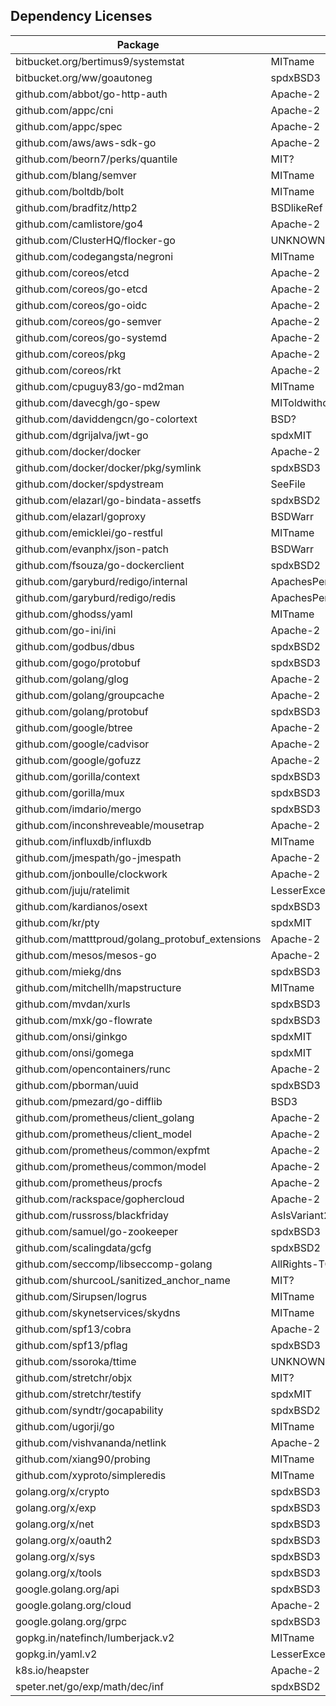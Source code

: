 Dependency Licenses
-------------------

Package | License
------- | -------
bitbucket.org/bertimus9/systemstat | MITname
bitbucket.org/ww/goautoneg | spdxBSD3
github.com/abbot/go-http-auth | Apache-2
github.com/appc/cni | Apache-2
github.com/appc/spec | Apache-2
github.com/aws/aws-sdk-go | Apache-2
github.com/beorn7/perks/quantile | MIT?
github.com/blang/semver | MITname
github.com/boltdb/bolt | MITname
github.com/bradfitz/http2 | BSDlikeRef
github.com/camlistore/go4 | Apache-2
github.com/ClusterHQ/flocker-go | UNKNOWN
github.com/codegangsta/negroni | MITname
github.com/coreos/etcd | Apache-2
github.com/coreos/go-etcd | Apache-2
github.com/coreos/go-oidc | Apache-2
github.com/coreos/go-semver | Apache-2
github.com/coreos/go-systemd | Apache-2
github.com/coreos/pkg | Apache-2
github.com/coreos/rkt | Apache-2
github.com/cpuguy83/go-md2man | MITname
github.com/davecgh/go-spew | MIToldwithoutSellandNoDocumentationRequi
github.com/daviddengcn/go-colortext | BSD?
github.com/dgrijalva/jwt-go | spdxMIT
github.com/docker/docker | Apache-2
github.com/docker/docker/pkg/symlink | spdxBSD3
github.com/docker/spdystream | SeeFile
github.com/elazarl/go-bindata-assetfs | spdxBSD2
github.com/elazarl/goproxy | BSDWarr
github.com/emicklei/go-restful | MITname
github.com/evanphx/json-patch | BSDWarr
github.com/fsouza/go-dockerclient | spdxBSD2
github.com/garyburd/redigo/internal | ApachesPermLim
github.com/garyburd/redigo/redis | ApachesPermLim
github.com/ghodss/yaml | MITname
github.com/go-ini/ini | Apache-2
github.com/godbus/dbus | spdxBSD2
github.com/gogo/protobuf | spdxBSD3
github.com/golang/glog | Apache-2
github.com/golang/groupcache | Apache-2
github.com/golang/protobuf | spdxBSD3
github.com/google/btree | Apache-2
github.com/google/cadvisor | Apache-2
github.com/google/gofuzz | Apache-2
github.com/gorilla/context | spdxBSD3
github.com/gorilla/mux | spdxBSD3
github.com/imdario/mergo | spdxBSD3
github.com/inconshreveable/mousetrap | Apache-2
github.com/influxdb/influxdb | MITname
github.com/jmespath/go-jmespath | Apache-2
github.com/jonboulle/clockwork | Apache-2
github.com/juju/ratelimit | LesserExceptionGPLVer3-TOOLONG
github.com/kardianos/osext | spdxBSD3
github.com/kr/pty | spdxMIT
github.com/matttproud/golang_protobuf_extensions | Apache-2
github.com/mesos/mesos-go | Apache-2
github.com/miekg/dns | spdxBSD3
github.com/mitchellh/mapstructure | MITname
github.com/mvdan/xurls | spdxBSD3
github.com/mxk/go-flowrate | spdxBSD3
github.com/onsi/ginkgo | spdxMIT
github.com/onsi/gomega | spdxMIT
github.com/opencontainers/runc | Apache-2
github.com/pborman/uuid | spdxBSD3
github.com/pmezard/go-difflib | BSD3
github.com/prometheus/client_golang | Apache-2
github.com/prometheus/client_model | Apache-2
github.com/prometheus/common/expfmt | Apache-2
github.com/prometheus/common/model | Apache-2
github.com/prometheus/procfs | Apache-2
github.com/rackspace/gophercloud | Apache-2
github.com/russross/blackfriday | AsIsVariant2-TOOLONG
github.com/samuel/go-zookeeper | spdxBSD3
github.com/scalingdata/gcfg | spdxBSD2
github.com/seccomp/libseccomp-golang | AllRights-TOOLONG
github.com/shurcooL/sanitized_anchor_name | MIT?
github.com/Sirupsen/logrus | MITname
github.com/skynetservices/skydns | MITname
github.com/spf13/cobra | Apache-2
github.com/spf13/pflag | spdxBSD3
github.com/ssoroka/ttime | UNKNOWN
github.com/stretchr/objx | MIT?
github.com/stretchr/testify | spdxMIT
github.com/syndtr/gocapability | spdxBSD2
github.com/ugorji/go | MITname
github.com/vishvananda/netlink | Apache-2
github.com/xiang90/probing | MITname
github.com/xyproto/simpleredis | MITname
golang.org/x/crypto | spdxBSD3
golang.org/x/exp | spdxBSD3
golang.org/x/net | spdxBSD3
golang.org/x/oauth2 | spdxBSD3
golang.org/x/sys | spdxBSD3
golang.org/x/tools | spdxBSD3
google.golang.org/api | spdxBSD3
google.golang.org/cloud | Apache-2
google.golang.org/grpc | spdxBSD3
gopkg.in/natefinch/lumberjack.v2 | MITname
gopkg.in/yaml.v2 | LesserExceptionGPLVer3-TOOLONG
k8s.io/heapster | Apache-2
speter.net/go/exp/math/dec/inf | spdxBSD2
